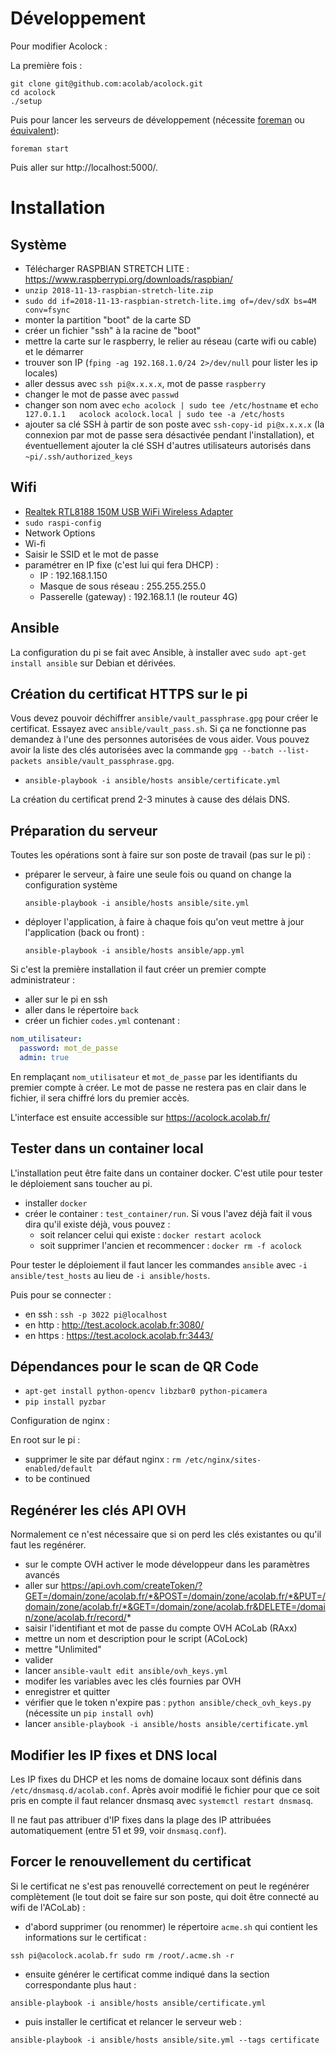 Développement
=============

Pour modifier Acolock :

La première fois :

```
git clone git@github.com:acolab/acolock.git
cd acolock
./setup
```

Puis pour lancer les serveurs de développement (nécessite [foreman](https://github.com/ddollar/foreman) ou [équivalent](https://github.com/ddollar/foreman#ports)):

```
foreman start
```

Puis aller sur http://localhost:5000/.

Installation
============

Système
-------

* Télécharger RASPBIAN STRETCH LITE : https://www.raspberrypi.org/downloads/raspbian/
* `unzip 2018-11-13-raspbian-stretch-lite.zip`
* `sudo dd if=2018-11-13-raspbian-stretch-lite.img of=/dev/sdX bs=4M conv=fsync`
* monter la partition "boot" de la carte SD
* créer un fichier "ssh" à la racine de "boot"
* mettre la carte sur le raspberry, le relier au réseau (carte wifi ou cable) et le démarrer
* trouver son IP (`fping -ag 192.168.1.0/24 2>/dev/null` pour lister les ip locales)
* aller dessus avec `ssh pi@x.x.x.x`, mot de passe `raspberry`
* changer le mot de passe avec `passwd`
* changer son nom avec `echo acolock | sudo tee /etc/hostname` et `echo 127.0.1.1	acolock acolock.local | sudo tee -a /etc/hosts`
* ajouter sa clé SSH à partir de son poste avec `ssh-copy-id pi@x.x.x.x` (la connexion par mot de passe sera désactivée pendant l'installation), et éventuellement ajouter la clé SSH d'autres utilisateurs autorisés dans `~pi/.ssh/authorized_keys`

Wifi
----

* [Realtek RTL8188 150M USB WiFi Wireless Adapter](https://www.banggood.com/Realtek-8188-150M-USB-Wi-Fi-Wireless-Adapter-Realtek-RTL8188-Chip-For-Windows-Mac-Linux-p-983419.html?cur_warehouse=CN)
* `sudo raspi-config`
* Network Options
* Wi-fi
* Saisir le SSID et le mot de passe
* paramétrer en IP fixe (c'est lui qui fera DHCP) :
  * IP : 192.168.1.150
  * Masque de sous réseau : 255.255.255.0
  * Passerelle (gateway) : 192.168.1.1 (le routeur 4G)

Ansible
-------

La configuration du pi se fait avec Ansible, à installer avec `sudo apt-get install ansible` sur Debian et dérivées.

Création du certificat HTTPS sur le pi
--------------------------------------

Vous devez pouvoir déchiffrer `ansible/vault_passphrase.gpg` pour créer le certificat. Essayez avec `ansible/vault_pass.sh`. Si ça ne fonctionne pas demandez à l'une des personnes autorisées de vous aider. Vous pouvez avoir la liste des clés autorisées avec la commande `gpg --batch --list-packets ansible/vault_passphrase.gpg`.

* `ansible-playbook -i ansible/hosts ansible/certificate.yml`

La création du certificat prend 2-3 minutes à cause des délais DNS.

Préparation du serveur
----------------------

Toutes les opérations sont à faire sur son poste de travail (pas sur le pi) :

* préparer le serveur, à faire une seule fois ou quand on change la configuration système

    `ansible-playbook -i ansible/hosts ansible/site.yml`

* déployer l'application, à faire à chaque fois qu'on veut mettre à jour l'application (back ou front) :

    `ansible-playbook -i ansible/hosts ansible/app.yml`

Si c'est la première installation il faut créer un premier compte administrateur :

* aller sur le pi en ssh
* aller dans le répertoire `back`
* créer un fichier `codes.yml` contenant :

```yaml
nom_utilisateur:
  password: mot_de_passe
  admin: true
```

En remplaçant `nom_utilisateur` et `mot_de_passe` par les identifiants du premier compte à créer. Le mot de passe ne restera pas en clair dans le fichier, il sera chiffré lors du premier accès.

L'interface est ensuite accessible sur https://acolock.acolab.fr/

Tester dans un container local
------------------------------

L'installation peut être faite dans un container docker. C'est utile pour tester le déploiement sans toucher au pi.

* installer `docker`
* créer le container : `test_container/run`. Si vous l'avez déjà fait il vous dira qu'il existe déjà, vous pouvez :
    * soit relancer celui qui existe : `docker restart acolock`
    * soit supprimer l'ancien et recommencer : `docker rm -f acolock`

Pour tester le déploiement il faut lancer les commandes `ansible` avec `-i ansible/test_hosts` au lieu de `-i ansible/hosts`.

Puis pour se connecter :
* en ssh : `ssh -p 3022 pi@localhost`
* en http : http://test.acolock.acolab.fr:3080/
* en https : https://test.acolock.acolab.fr:3443/

Dépendances pour le scan de QR Code
-----------------------------------

* `apt-get install python-opencv libzbar0 python-picamera`
* `pip install pyzbar`


Configuration de nginx :

En root sur le pi :

* supprimer le site par défaut nginx : `rm /etc/nginx/sites-enabled/default`
* to be continued

Regénérer les clés API OVH
--------------------------

Normalement ce n'est nécessaire que si on perd les clés existantes ou qu'il faut les regénérer.

* sur le compte OVH activer le mode développeur dans les paramètres avancés
* aller sur https://api.ovh.com/createToken/?GET=/domain/zone/acolab.fr/*&POST=/domain/zone/acolab.fr/*&PUT=/domain/zone/acolab.fr/*&GET=/domain/zone/acolab.fr&DELETE=/domain/zone/acolab.fr/record/*
* saisir l'identifiant et mot de passe du compte OVH ACoLab (RAxx)
* mettre un nom et description pour le script (ACoLock)
* mettre "Unlimited"
* valider
* lancer `ansible-vault edit ansible/ovh_keys.yml`
* modifer les variables avec les clés fournies par OVH
* enregistrer et quitter
* vérifier que le token n'expire pas : `python ansible/check_ovh_keys.py` (nécessite un `pip install ovh`)
* lancer `ansible-playbook -i ansible/hosts ansible/certificate.yml`

Modifier les IP fixes et DNS local
----------------------------------

Les IP fixes du DHCP et les noms de domaine locaux sont définis dans `/etc/dnsmasq.d/acolab.conf`. Après avoir modifié le fichier pour que ce soit pris en compte il faut relancer dnsmasq avec `systemctl restart dnsmasq`.

Il ne faut pas attribuer d'IP fixes dans la plage des IP attribuées automatiquement (entre 51 et 99, voir `dnsmasq.conf`).


Forcer le renouvellement du certificat
--------------------------------------

Si le certificat ne s'est pas renouvellé correctement on peut le regénérer complètement (le tout doit se faire sur son poste, qui doit être connecté au wifi de l'ACoLab) :

* d'abord supprimer (ou renommer) le répertoire `acme.sh` qui contient les informations sur le certificat :

```
ssh pi@acolock.acolab.fr sudo rm /root/.acme.sh -r
```

* ensuite générer le certificat comme indiqué dans la section correspondante plus haut :

```
ansible-playbook -i ansible/hosts ansible/certificate.yml
```

* puis installer le certificat et relancer le serveur web :

```
ansible-playbook -i ansible/hosts ansible/site.yml --tags certificate
```
